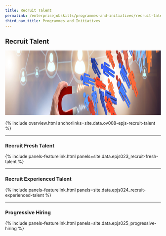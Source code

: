 ```yaml
---
title: Recruit Talent 
permalink: /enterprisejobskills/programmes-and-initiatives/recruit-talent/
third_nav_title: Programmes and Initiatives
---
```


## Recruit Talent

<img src="/images/epjs/programmes-and-initiatives/recruit-talent/recruit talent.png" style="width:845px;height:210px;" aria-hidden="true">

{% include overview.html anchorlinks=site.data.ov008-epjs-recruit-talent %}

---
<a name="recruit-fresh-talent"></a>
### Recruit Fresh Talent

{% include panels-featurelink.html panels=site.data.epjs023_recruit-fresh-talent %}

---
<a name="recruit-experienced-talent"></a>
### Recruit Experienced Talent

{% include panels-featurelink.html panels=site.data.epjs024_recruit-experienced-talent %}

---
<a name="progressive-hiring"></a>
### Progressive Hiring

{% include panels-featurelink.html panels=site.data.epjs025_progressive-hiring %}

<script src="/jquery/jquery.min.js"></script>
<script src="/jquery/epjs-bp-menu-new-tab.js"></script>